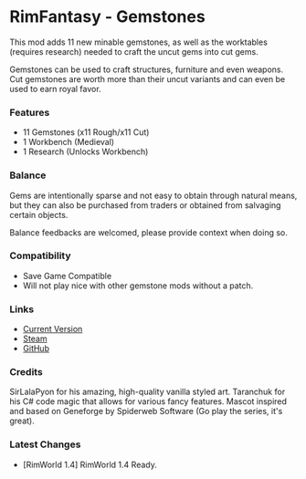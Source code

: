 # RimFantasy - Gemstones

This mod adds 11 new minable gemstones, as well as the worktables (requires research) needed to craft the uncut gems into cut gems.

Gemstones can be used to craft structures, furniture and even weapons. Cut gemstones are worth more than their uncut variants and can even be used to earn royal favor.

### Features

- 11 Gemstones (x11 Rough/x11 Cut)
- 1 Workbench (Medieval)
- 1 Research (Unlocks Workbench)

### Balance

Gems are intentionally sparse and not easy to obtain through natural means, but they can also be purchased from traders or obtained from salvaging certain objects.

Balance feedbacks are welcomed, please provide context when doing so.

### Compatibility

- Save Game Compatible
- Will not play nice with other gemstone mods without a patch.

### Links

- [Current Version](https://github.com/Sierra0001/RimFantasy---Gemstones/releases/tag/v1.2)
- [Steam](https://steamcommunity.com/sharedfiles/filedetails/?id=2630669656)
- [GitHub](https://github.com/Sierra0001/RimFantasy---Gemstones)

### Credits

SirLalaPyon for his amazing, high-quality vanilla styled art.
Taranchuk for his C# code magic that allows for various fancy features.
Mascot inspired and based on Geneforge by Spiderweb Software (Go play the series, it's great).

### Latest Changes

- [RimWorld 1.4] RimWorld 1.4 Ready.
